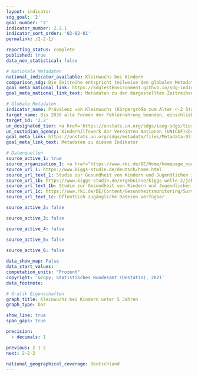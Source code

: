 ```yaml
---
layout: indicator    
sdg_goal: '2'    
goal_number: '2'    
indicator_number: 2.2.1    
indicator_sort_order: '02-02-01'    
permalink: /2-2-1/    

reporting_status: complete    
published: true    
data_non_statistical: false    

# Nationale Metadaten    
national_indicator_available: Kleinwuchs bei Kindern    
comparison_sdg: Die Zeitreihe entspricht teilweise den globalen Metadaten.    
goal_meta_national_link: https://SdgTestEnvironment.github.io/sdg-indicators/public/MetaDe/2.2.1.pdf    
goal_meta_national_link_text: Metadaten zu den dargestellten Zeitreihen    

# Globale Metadaten    
indicator_name: Prävalenz von Kleinwuchs (Körpergröße zum Alter <-2 Standardabweichung vom Median des Wachstumsstandards für Kinder der Weltgesundheitsorganisation (WHO)) bei Kindern unter 5 Jahren    
target_name: Bis 2030 alle Formen der Fehlernährung beenden, einschließlich durch Erreichung der international vereinbarten Zielvorgaben in Bezug auf Wachstumshemmung und Auszehrung bei Kindern unter 5 Jahren bis 2025, und den Ernährungsbedürfnissen von heranwachsenden Mädchen, schwangeren und stillenden Frauen und älteren Menschen Rechnung tragen    
target_id: '2.2'    
un_designated_tier: <a href='https://unstats.un.org/sdgs/iaeg-sdgs/tier-classification/' title='Klicken Sie hier um weitere Informationen zur UN-Tier-Klassifikation zu erhalten.'  target='_blank'>Tier I</a>    
un_custodian_agency: Kinderhilfswerk der Vereinten Nationen (UNICEF)<br>Weltgesundheitsorganisation (WHO)    
goal_meta_link: https://unstats.un.org/sdgs/metadata/files/Metadata-02-02-01.pdf    
goal_meta_link_text: Metadaten zu diesem Indikator        

# Datenquellen
source_active_1: true
source_organisation_1: <a href="https://www.rki.de/DE/Home/homepage_node.html"> Robert Koch-Institut (RKI) </a>
source_url_1: https://www.kiggs-studie.de/deutsch/home.html
source_url_text_1: Studie zur Gesundheit von Kindern und Jugendlichen in Deutschland (KiGGS)
source_url_1b: https://www.kiggs-studie.de/ergebnisse/kiggs-welle-2/johm.html
source_url_text_1b: Studie zur Gesundheit von Kindern und Jugendlichen in Deutschland (KiGGS) - KiGGS Welle 2
source_url_1c: https://www.rki.de/DE/Content/Gesundheitsmonitoring/Surveydaten/Surveydaten_node.html;jsessionid=7C5ABACD98A131D3C4AAEA58CE0B6C3B.internet111
source_url_text_1c: Öffentlich zugängliche Dateien verfügbar

source_active_2: false

source_active_3: false

source_active_4: false

source_active_5: false

source_active_6: false
    
data_show_map: False    
data_start_values:     
computation_units: "Prozent"    
copyright: '&copy; Statistisches Bundesamt (Destatis), 2021'    
data_footnote:     

# Grafik Eigenschaften    
graph_title: Kleinwuchs bei Kindern unter 5 Jahren    
graph_type: bar    

show_line: true
span_gaps: true

precision:
  - decimals: 1    

previous: 2-1-2    
next: 2-2-2    

national_geographical_coverage: Deutschland    
---
```


<span></span>